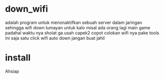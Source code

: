 # down_wifi
adalah program untuk menonaktifkan sebuah server dalam jaringan sehingga wifi down lumayan untuk kalo misal ada orang lagi main game padahal waktu nya sholat ga usah capek2 copot colokan wifi nya pake tools ini saja satu click wifi auto down jangan buat jahil
# install
Ahsiap

